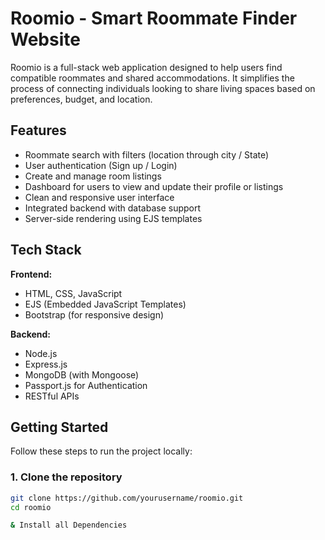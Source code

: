 
# Roomio - Smart Roommate Finder Website

Roomio is a full-stack web application designed to help users find compatible roommates and shared accommodations. It simplifies the process of connecting individuals looking to share living spaces based on preferences, budget, and location.

## Features

- Roommate search with filters (location through city / State)
- User authentication (Sign up / Login)
- Create and manage room listings
- Dashboard for users to view and update their profile or listings
- Clean and responsive user interface
- Integrated backend with database support
- Server-side rendering using EJS templates
  
## Tech Stack

**Frontend:**
- HTML, CSS, JavaScript
- EJS (Embedded JavaScript Templates)
- Bootstrap (for responsive design)

**Backend:**
- Node.js
- Express.js
- MongoDB (with Mongoose)
- Passport.js for Authentication
- RESTful APIs

## Getting Started

Follow these steps to run the project locally:

### 1. Clone the repository
```bash
git clone https://github.com/yourusername/roomio.git
cd roomio

& Install all Dependencies
